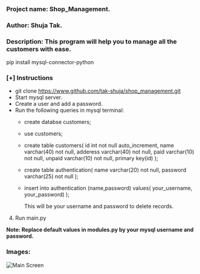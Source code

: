 ### Project name: Shop_Management.   
### Author: Shuja Tak.   
### Description: This program will help you to manage all the customers with ease.   


pip install mysql-connector-python  

### [+] Instructions

* git clone https://www.github.com/tak-shuja/shop_management.git
* Start mysql server.
* Create a user and add a password.
* Run the following queries in mysql terminal:  
    * create databse customers;
    * use customers;
    * create table customers(
        id int not null auto_increment,
        name varchar(40) not null,
        adderess varchar(40) not null,
        paid varchar(10) not null,
        unpaid varchar(10) not null,
        primary key(id)
        );

    * create table authentication(
        name varchar(20) not null,
        password varchar(25) not null
    );

    * insert into authentication (name,password) values(
        your_username, your_password)
        );

        This will be your username and password to delete records.

4. Run main.py

**Note: Replace default values in modules.py by your mysql username and password.**   


### Images:

![Main Screen](/home/shujat/Pictures/add_cust.png)

